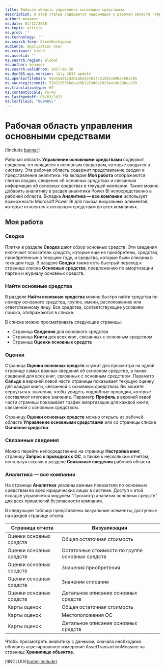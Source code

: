 ```yaml
---
title: Рабочая область управления основными средствами
description: В этой статье содержится информация о рабочей области "Управление основными средствами". Эта рабочая область содержит сведения, относящиеся к основным средствам, которые вводятся в систему. Она включает в себя представление сводки и представление аналитики.
author: moaamer
ms.date: 01/12/2018
ms.topic: article
ms.prod: ''
ms.technology: ''
ms.search.form: AssetWorkspace
audience: Application User
ms.reviewer: kfend
ms.assetid: ''
ms.search.region: Global
ms.author: moaamer
ms.search.validFrom: 2017-06-30
ms.dyn365.ops.version: July 2017 update
ms.openlocfilehash: 95b45a91cd201a6d3a4817c315053e98a7693e05
ms.sourcegitcommit: 52b7225350daa29b1263d8e29c54ac9e20bcca70
ms.translationtype: HT
ms.contentlocale: ru-RU
ms.lasthandoff: 06/03/2022
ms.locfileid: "8894065"
---
```

# <a name="fixed-asset-management-workspace"></a>Рабочая область управления основными средствами

[!include [banner](../includes/banner.md)]

Рабочая область **Управление основными средствами** содержит сведения, относящиеся к основным средствам, которые вводятся в систему. Эта рабочая область содержит представление сводки и представление аналитики. На вкладке **Моя работа** отображаются плитки сводки, сведения об основных средствах и связанная информация об основных средствах в текущей компании. Также можно добавить аналитику в раздел аналитики Power BI непосредственно в рабочей области. Вкладка **Аналитика — все компании** использует возможности Microsoft Power BI для показа визуальных элементов, которые относятся к основным средствам во всех компаниях.

## <a name="my-work"></a>Моя работа

### <a name="summary"></a>Сводка

Плитки в разделе **Сводка** дают обзор основных средств. Эти сведения включают показатели средств, которые еще не приобретены, средства, приобретенные в текущем году, и средства, которые были списаны в текущем году. В разделе **Сводка** также есть быстрый переход к странице списка **Основные средства**, предложению по амортизации партии и журналу основных средств.

### <a name="find-fixed-assets"></a>Найти основные средства

В разделе **Найти основные средства** можно быстро найти средства по номеру основного средства, группе, имени, расположению или ответственному лицу. Все средства, соответствующие условиям поиска, отображаются в списке.

В списке можно просматривать следующие страницы:

 - Страница **Сведения** для основного средства
 - Страница **Книги** для всех книг, связанных с основным средством
 - Страница **Оценки основных средств**

### <a name="valuations"></a>Оценки

Страница **Оценки основных средств** служит для просмотра на одной странице самых важных сведений об основном средстве, а также сведений для всех книг, связанных с основным средством. Параметр **Сальдо** в верхней левой части страницы показывает текущую оценку для каждой книги, связанной с основным средством. Вы можете вернуться к значения, чтобы увидеть подробные проводки, которые составляют итоговое значение. Параметр **Профиль** в верхней левой части страницы показывает график амортизации для каждой книги, связанной с основным средством.

Страницу **Оценки основных средств** можно открыть из рабочей области **Управление основными средствами** или со страницы списка **Основное средство**.

### <a name="related-information"></a>Связанные сведения

Можно перейти непосредственно на страницу **Настройка книг**, страницу **Запрос о проводках с ОС**, а также к нескольким отчетам, используя ссылки в разделе **Связанные сведения** рабочей области.

### <a name="analytics--all-companies"></a>Аналитика — все компании

На странице **Аналитика** указаны важные показатели по основным средствам во всех юридических лицах в системе. Доступ к этой вкладке управляется модулем "Просмотр аналитик основных средств" для всех привилегий безопасности компании.

В следующей таблице представлены визуальные элементы, доступные на каждой странице отчета.

| Страница отчета            | Визуализация        |
|------------------------|----------------------|
| Оценки основных средств | Общая остаточная стоимость |
| Оценки основных средств | Остаточные стоимости по группе основных средств |
| Оценки основных средств | Значения приобретения |
| Оценки основных средств | Значения списания |
| Оценки основных средств | Детальное описание основных средств |
| Карты оценок        | Общая остаточная стоимость |
| Карты оценок        | Местоположения ОС |
| Карты оценок        | Детальное описание основных средств |

Чтобы просмотреть аналитику с данными, сначала необходимо обновить агрегированное измерение AssetTransactionMeasure на странице **Хранилище объектов**.


[!INCLUDE[footer-include](../../includes/footer-banner.md)]
